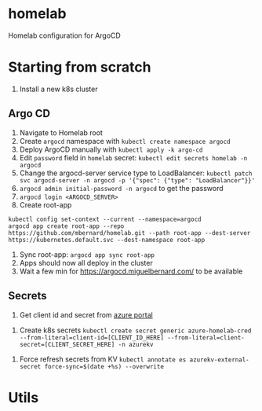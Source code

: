 # homelab
Homelab configuration for ArgoCD

# Starting from scratch

1. Install a new k8s cluster

## Argo CD
1. Navigate to Homelab root
1. Create `argocd` namespace with `kubectl create namespace argocd`
1. Deploy ArgoCD manually with `kubectl apply -k argo-cd`
1. Edit `password` field in `homelab` secret: `kubectl edit secrets homelab -n argocd`
1. Change the argocd-server service type to LoadBalancer: `kubectl patch svc argocd-server -n argocd -p '{"spec": {"type": "LoadBalancer"}}'`
1. `argocd admin initial-password -n argocd` to get the password
1. `argocd login <ARGOCD_SERVER>`
1. Create root-app
```
kubectl config set-context --current --namespace=argocd
argocd app create root-app --repo https://github.com/mbernard/homelab.git --path root-app --dest-server https://kubernetes.default.svc --dest-namespace root-app
```
1. Sync root-app: `argocd app sync root-app`
1. Apps should now all deploy in the cluster
1. Wait a few min for https://argocd.miguelbernard.com/ to be available

## Secrets
1. Get client id and secret from [azure portal](https://portal.azure.com/#view/Microsoft_AAD_RegisteredApps/ApplicationMenuBlade/~/Credentials/appId/389714a7-8390-4c26-b45d-0060b4031e69/isMSAApp~/false)
<!-- 1. Create `azurekv` namespace with `kubectl create namespace azurekv` -->
1. Create k8s secrets `kubectl create secret generic azure-homelab-cred --from-literal=client-id=[CLIENT_ID_HERE] --from-literal=client-secret=[CLIENT_SECRET_HERE] -n azurekv`
<!-- 1. Install external secrets operators
```
helm repo add external-secrets https://charts.external-secrets.io
helm install external-secrets external-secrets/external-secrets -n external-secrets --create-namespace
``` -->
<!-- 1. Deploy azurekv app `kubectl apply -k azurekv` -->
1. Force refresh secrets from KV `kubectl annotate es azurekv-external-secret force-sync=$(date +%s) --overwrite`

# Utils

